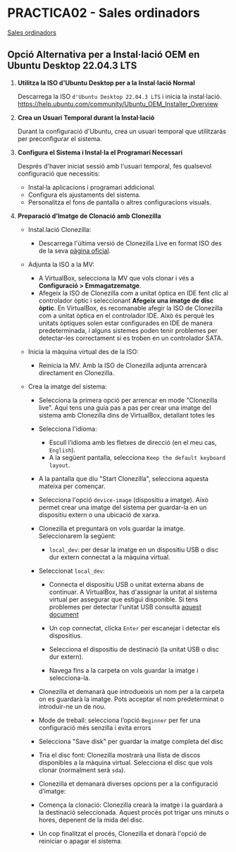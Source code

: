 # PRACTICA02 - Sales ordinadors

[Sales ordinadors](https://moodle.iescarlesvallbona.cat/pluginfile.php/186525/mod_resource/content/4/Pr%C3%A0ctica%20UF2.pdf)

## Opció Alternativa per a Instal·lació OEM en Ubuntu Desktop 22.04.3 LTS

1. **Utilitza la ISO d'Ubuntu Desktop per a la Instal·lació Normal**

   Descarrega la ISO `d'Ubuntu Desktop 22.04.3 LTS` i inicia la instal·lació.
   https://help.ubuntu.com/community/Ubuntu_OEM_Installer_Overview

2. **Crea un Usuari Temporal durant la Instal·lació**

   Durant la configuració d'Ubuntu, crea un usuari temporal que utilitzaràs per preconfigurar el sistema.

3. **Configura el Sistema i Instal·la el Programari Necessari**

   Després d'haver iniciat sessió amb l'usuari temporal, fes qualsevol configuració que necessitis:
   - Instal·la aplicacions i programari addicional.
   - Configura els ajustaments del sistema.
   - Personalitza el fons de pantalla o altres configuracions visuals.

4. **Preparació d’Imatge de Clonació amb Clonezilla**
   - Instal.lació Clonezilla:
     - Descarrega l'última versió de Clonezilla Live en format ISO des de la seva [pàgina oficial](https://clonezilla.org/downloads.php).

   - Adjunta la ISO a la MV:
     - A VirtualBox, selecciona la MV que vols clonar i vés a **Configuració > Emmagatzematge**.
     - Afegeix la ISO de Clonezilla com a unitat òptica en IDE fent clic al controlador òptic i seleccionant **Afegeix una imatge de disc òptic**.
      En VirtualBox, és recomanable afegir la ISO de Clonezilla com a unitat òptica en el controlador IDE. Això és perquè les unitats òptiques solen estar configurades en IDE de manera predeterminada, i alguns sistemes poden tenir problemes per detectar-les correctament si es troben en un controlador SATA.

   - Inicia la màquina virtual des de la ISO:
     - Reinicia la MV. Amb la ISO de Clonezilla adjunta arrencarà directament en Clonezilla.

   - Crea la imatge del sistema:
     - Selecciona la primera opció per arrencar en mode "Clonezilla live".
     Aquí tens una guia pas a pas per crear una imatge del sistema amb Clonezilla dins de VirtualBox, detallant totes les
     - Selecciona l'idioma:
       - Escull l’idioma amb les fletxes de direcció (en el meu cas, `English`).
       - A la següent pantalla, selecciona `Keep the default keyboard layout`.

     - A la pantalla que diu "Start Clonezilla", selecciona aquesta mateixa per començar.
     - Selecciona l'opció `device-image` (dispositiu a imatge). Això permet crear una imatge del sistema per guardar-la en un dispositiu extern o una ubicació de xarxa.
     - Clonezilla et preguntarà on vols guardar la imatge. Seleccionarem la següent:
       - `local_dev`: per desar la imatge en un dispositiu USB o disc dur extern connectat a la màquina virtual.
     - Seleccionat `local_dev`:
       - Connecta el dispositiu USB o unitat externa abans de continuar. A VirtualBox, has d'assignar la unitat al sistema virtual per assegurar que estigui disponible. Si tens problemes per detectar l'unitat USB consulta [aquest document](00-problemes-deteccio-usb-a-MV.md)

       - Un cop connectat, clicka `Enter` per escanejar i detectar els dispositius.
       - Selecciona el dispositiu de destinació (la unitat USB o disc dur extern).
       - Navega fins a la carpeta on vols guardar la imatge i selecciona-la.
     - Clonezilla et demanarà que introdueixis un nom per a la carpeta on es guardarà la imatge. Pots acceptar el nom predeterminat o introduir-ne un de nou.
     - Mode de treball: selecciona l’opció `Beginner` per fer una configuració més senzilla i evita errors
     - Selecciona "Save disk" per guardar la imatge completa del disc
     - Tria el disc font: Clonezilla mostrarà una llista de discos disponibles a la màquina virtual. Selecciona el disc que vols clonar (normalment serà `sda`).
     - Clonezilla et demanarà diverses opcions per a la configuració d’imatge:
     - Comença la clonació: Clonezilla crearà la imatge i la guardarà a la destinació seleccionada. Aquest procés pot trigar uns minuts o hores, depenent de la mida del disc.
     - Un cop finalitzat el procés, Clonezilla et donarà l'opció de reiniciar o apagar el sistema.

